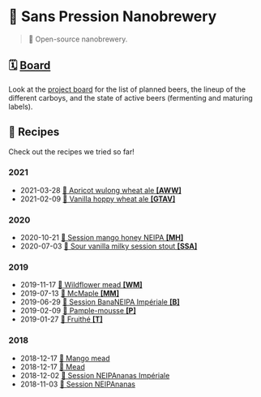 # 🍻 Sans Pression Nanobrewery

> 📝 Open-source nanobrewery.

## 🗓 [Board][board]

Look at the [project board][board] for the list of planned beers, the
lineup of the different carboys, and the state of active beers
(fermenting and maturing labels).

[board]: https://github.com/valeriangalliat/sans-pression/projects/1

## 📖 Recipes

Check out the recipes we tried so far!

### 2021

* 2021-03-28 [🍑 Apricot wulong wheat ale **[AWW]**](2021/2021-03-28-apricot-wulong-wheat-ale.md)
* 2021-02-09 [🍦 Vanilla hoppy wheat ale **[GTAV]**](2021/2021-02-09-vanilla-hoppy-wheat-ale.md)

### 2020

* 2020-10-21 [🥭 Session mango honey NEIPA **[MH]**](2020/2020-10-21-session-mango-honey-neipa.md)
* 2020-07-03 [🦉 Sour vanilla milky session stout **[SSA]**](2020/2020-07-03-sour-vanilla-milky-session-stout.md)

### 2019

* 2019-11-17 [🍯 Wildflower mead **[WM]**](2019/2019-11-17-wildflower-mead.md)
* 2019-07-13 [🍁 McMaple **[MM]**](2019/2019-07-13-mcmaple.md)
* 2019-06-29 [🍌 Session BanaNEIPA Impériale **[B]**](2019/2019-06-29-session-bananeipa-imperiale.md)
* 2019-02-09 [🍊 Pample-mousse **[P]**](2019/2019-02-09-pample-mousse.md)
* 2019-01-27 [🦜 Fruithé **[T]**](2019/2019-01-27-fruithe.md)

### 2018

* 2018-12-17 [🥭 Mango mead](2018/2018-12-17-mango-mead.md)
* 2018-12-17 [🐝 Mead](2018/2018-12-17-mead.md)
* 2018-12-02 [🍍 Session NEIPAnanas Impériale](2018/2018-12-02-session-neipananas-imperiale.md)
* 2018-11-03 [🍍 Session NEIPAnanas](2018/2018-11-03-session-neipananas.md)
